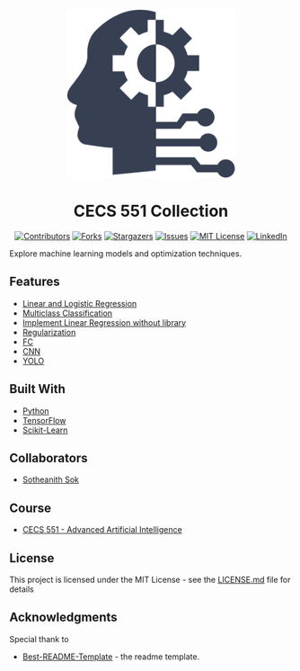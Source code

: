 <!-- Readme Start here -->

<!-- Load logo from readme/logo.jpg -->
<div align="center">
  <img src="readme/logo.jpg" width=300 alt="logo" />
</div>


<!-- Title -->
<h1 align="center" style="border: none">
CECS 551 Collection
</h1>


<!-- Shield IO - very nice icons -->
<div align="center">

[![Contributors][contributors_shield]][contributors_url]
[![Forks][forks_shield]][forks_url]
[![Stargazers][stars_shield]][stars_url]
[![Issues][issues_shield]][issues_url]
[![MIT License][license_shield]][license_url]
[![LinkedIn][linkedin_shield]][linkedin_url]

</div>


<!-- Description -->
Explore machine learning models and optimization techniques.

## Features
- [Linear and Logistic Regression]
- [Multiclass Classification]
- [Implement Linear Regression without library]
- [Regularization]
- [FC]
- [CNN]
- [YOLO]


<!-- Include your major tools and frameworks -->
## Built With
- [Python]
- [TensorFlow]
- [Scikit-Learn]


<!-- Collaborators information -->
## Collaborators
- [Sotheanith Sok]

## Course
- [CECS 551 - Advanced Artificial Intelligence]


<!-- License -->
## License
This project is licensed under the MIT License - see the [LICENSE.md][license_url] file for details


<!-- Shoutout to other projects, plugin, or minor tools -->
## Acknowledgments
Special thank to
- [Best-README-Template] - the readme template.


<!-- References -->
<!-- Shield Icons-->
[contributors_shield]: https://img.shields.io/github/contributors/sotheanithsok/CECS-551-Collection.svg?style=for-the-badge
[forks_shield]: https://img.shields.io/github/forks/sotheanithsok/CECS-551-Collection.svg?style=for-the-badge
[stars_shield]: https://img.shields.io/github/stars/sotheanithsok/CECS-551-Collection.svg?style=for-the-badge
[issues_shield]: https://img.shields.io/github/issues/sotheanithsok/CECS-551-Collection.svg?style=for-the-badge
[license_shield]: https://img.shields.io/github/license/sotheanithsok/CECS-551-Collection.svg?style=for-the-badge
[linkedin_shield]: https://img.shields.io/badge/-LinkedIn-black.svg?style=for-the-badge&logo=linkedin&colorB=555

<!-- Shield URLs -->
[contributors_url]: https://github.com/sotheanithsok/CECS-551-Collection/graphs/contributors
[forks_url]: https://github.com/sotheanithsok/CECS-551-Collection/network/members
[stars_url]: https://github.com/sotheanithsok/CECS-551-Collection/stargazers
[issues_url]: https://github.com/sotheanithsok/CECS-551-Collection/issues
[license_url]: https://github.com/sotheanithsok/CECS-551-Collection/blob/master/LICENSE
[linkedin_url]: https://www.linkedin.com/in/sotheanith-sok-969ab0b3/

<!-- Other links -->
[Sotheanith Sok]: https://github.com/sotheanithsok
[Best-README-Template]: https://github.com/othneildrew/Best-README-Template


[Python]: https://www.python.org/
[TensorFlow]: https://www.tensorflow.org/
[Scikit-Learn]: https://scikit-learn.org/stable/
[CECS 551 - Advanced Artificial Intelligence]: http://catalog.csulb.edu/preview_course_nopop.php?catoid=5&coid=40041

[Linear and Logistic Regression]: Assignment%202
[Multiclass Classification]: Assignment%203
[Implement Linear Regression without library]: Assignment%204
[Regularization]: Assignment%205
[FC]: Assignment%206
[CNN]: Assignment%207
[YOLO]: Assignment%208
